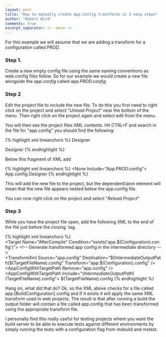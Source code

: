 ```yaml
--- 
layout: post
title: "How to manually create App.Config transforms in 3 easy steps"
author: "Robert Bird"
comments: true
excerpt_separator: <!--more-->
---
```


For this example we will assume that we are adding a transform for a configuration called PROD. 




### Step 1.

Create a new empty config file using the same naming conventions as web.config files follow. So for our example we would create a new file alongside the _app.config_ called _app.PROD.config_.




### Step 2

Edit the project file to include the new file. To do this you first need to right click on the project and select &quot;_Unload Project_&quot; near the bottom of the menu. Then right click on the project again and select edit from the menu.  



You will then see the project files XML contents. Hit CTRL+F and search in the file for &quot;app.config&quot; you should find the following:
<!--more-->


{% highlight xml lineanchors %}
<None Include="App.config">
  <SubType>Designer</SubType>
</None>

<None Include="App.config">
  <SubType>Designer</SubType>
</None>
{% endhighlight %}


Below this fragment of XML add 

{% highlight xml lineanchors %}
<None Include="App.PROD.config">
  <DependentUpon>App.config</DependentUpon>
  <SubType>Designer</SubType>
</None>
{% endhighlight %}

This will add the new file to the project, but the dependentUpon element will mean that the new file appears nested below the app.config file.

You can now right click on the project and select "_Reload Project_"

### Step 3

While you have the project file open, add the following XML to the end of the file just before the closing </Project> tag.

{% highlight xml lineanchors %}
<UsingTask TaskName="TransformXml" AssemblyFile="$(MSBuildExtensionsPath)\Microsoft\VisualStudio\v10.0\Web\Microsoft.Web.Publishing.Tasks.dll" />
<Target Name="AfterCompile" Condition="exists('app.$(Configuration).config')">
    <!-- Generate transformed app config in the intermediate directory -->
    <TransformXml Source="app.config" Destination="$(IntermediateOutputPath)$(TargetFileName).config" Transform="app.$(Configuration).config" />
    <!-- Force build process to use the transformed configuration file from now on. -->
    <ItemGroup>
      <AppConfigWithTargetPath Remove="app.config" />
      <AppConfigWithTargetPath Include="$(IntermediateOutputPath)$(TargetFileName).config">
        <TargetPath>$(TargetFileName).config</TargetPath>
      </AppConfigWithTargetPath>
    </ItemGroup>
</Target>
{% endhighlight %}


Hang on, what did that do? Ok, so the XML above checks for a file called app.[BuildConfiguration].config and If it exists it will apply the same XML transform used in web projects. The result is that after running a build the output folder will contain a file called app.config that has been transformed using the appropriate transform file. 

I personally find this really useful for testing projects where you want the build server to be able to execute tests against different environments by simply running the tests with a configuration flag from msbuild and mstest. 